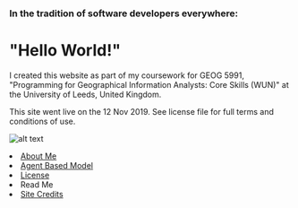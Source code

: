 
<h3>In the tradition of software developers everywhere:</h3>
<h1>"Hello World!"</h1>


<p>
I created this website as part of my coursework for GEOG 5991, "Programming for Geographical Information Analysts: Core Skills (WUN)" at the University of Leeds, United Kingdom.</p>
  
<p>This site went live on the 12 Nov 2019. See license file for full terms and conditions of use.

</p>

![alt text](https://jlablacker.github.io/GEOG5991-Portfolio/globe.png "Globe")




<li><a href="https://jlablacker.github.io/GEOG5991-Portfolio/About.html">About Me</a></li>



<li><a href="https://jlablacker.github.io/GEOG5991-Portfolio/Agent.html">Agent Based Model</a></li>



<li><a href="https://jlablacker.github.io/GEOG5991-Portfolio/LICENSE.md"> License</a></li>
  
  
  
<li><a http="://github.com/jlablacker/GEOG5991-Portfolio/blob/master/README.md"> Read Me</a></li>
  


<li><a href="https://jlablacker.github.io/GEOG5991-Portfolio/Credits.html"> Site Credits

